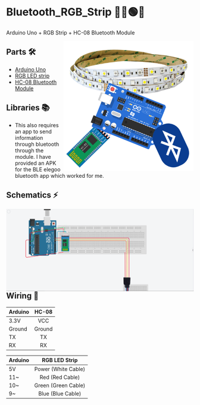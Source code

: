 # Bluetooth_RGB_Strip 📶🔴🟢🔵
Arduino Uno + RGB Strip + HC-08 Bluetooth Module

<p> 
  <img align='Right' width=350 height=350 src="https://github.com/Raziz1/Bluetooth_RGB_Strip/blob/main/images/icon.png? raw=true">
</p>

## Parts 🛠
* [Arduino Uno](https://www.amazon.ca/Elegoo-Board-ATmega328P-ATMEGA16U2-Arduino/dp/B01EWOE0UU/ref=sr_1_2_sspa?dchild=1&keywords=arduino+uno&qid=1606103005&sr=8-2-spons&psc=1&spLa=ZW5jcnlwdGVkUXVhbGlmaWVyPUEzQ1hXUk5QTjFZMzIwJmVuY3J5cHRlZElkPUEwOTY1NTEzNzVVN1Q3WlhYOExDJmVuY3J5cHRlZEFkSWQ9QTEwMTg4MjRNT1NQMVNYWk03UiZ3aWRnZXROYW1lPXNwX2F0ZiZhY3Rpb249Y2xpY2tSZWRpcmVjdCZkb05vdExvZ0NsaWNrPXRydWU=)
* [RGB LED strip](https://www.amazon.ca/Dimmable-Flexible-Backlight-Control-Decoration/dp/B07CQDB1KP/ref=sr_1_81?dchild=1&keywords=usb+rgb+led+strip&qid=1606102628&sr=8-81)
* [HC-08 Bluetooth Module](https://www.amazon.ca/DSD-TECH-SH-HC-08-Transceiver-Compatible/dp/B01N4P7T0H/ref=sr_1_1_sspa?dchild=1&keywords=hc-08&qid=1606103028&sr=8-1-spons&psc=1&spLa=ZW5jcnlwdGVkUXVhbGlmaWVyPUFPSFFJWkM3TVZaVFkmZW5jcnlwdGVkSWQ9QTA1MDE1MTAzSlNLRkY3V0NXTDkxJmVuY3J5cHRlZEFkSWQ9QTAyNTMyOTRCVDFLVU9JTFdOTEcmd2lkZ2V0TmFtZT1zcF9hdGYmYWN0aW9uPWNsaWNrUmVkaXJlY3QmZG9Ob3RMb2dDbGljaz10cnVl)

## Libraries 📚
* This also requires an app to send information through bluetooth through the module. I have provided an APK for the BLE elegoo bluetooth app which worked for me.

## Schematics ⚡
<p> 
  <img align='Right'src="https://github.com/Raziz1/Bluetooth_RGB_Strip/blob/main/images/schematics.png? raw=true">
</p>

## Wiring 🔌
|   **Arduino** | **HC-08**    |
| ------------- |:-------------:|
| 3.3V          | VCC           | 
|Ground         | Ground        |   
| TX            | TX            |
| RX            | RX            |

|   **Arduino** | **RGB LED Strip**|
| ------------- |:-------------:|
| 5V            | Power (White Cable)| 
|11~             | Red (Red Cable)    |   
| 10~            | Green (Green Cable)|
| 9~            | Blue (Blue Cable)  |



